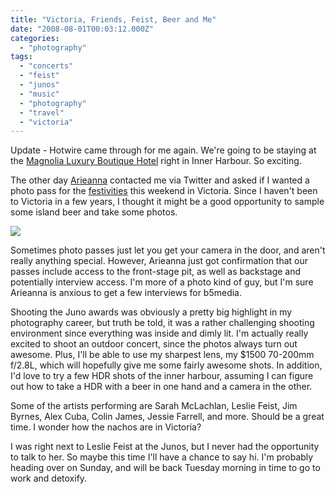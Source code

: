 ```yaml
---
title: "Victoria, Friends, Feist, Beer and Me"
date: "2008-08-01T00:03:12.000Z"
categories: 
  - "photography"
tags: 
  - "concerts"
  - "feist"
  - "junos"
  - "music"
  - "photography"
  - "travel"
  - "victoria"
---
```


Update - Hotwire came through for me again. We're going to be staying at the [Magnolia Luxury Boutique Hotel](http://www.magnoliahotel.com) right in Inner Harbour. So exciting.

The other day [Arieanna](http://blogaholics.ca) contacted me via Twitter and asked if I wanted a photo pass for the [festivities](http://www.bcfestival150.ca/event_info/index_aug2.php) this weekend in Victoria. Since I haven't been to Victoria in a few years, I thought it might be a good opportunity to sample some island beer and take some photos.

![](http://farm3.static.flickr.com/2028/2394047491_118d311403.jpg?v=1217369137)

Sometimes photo passes just let you get your camera in the door, and aren't really anything special. However, Arieanna just got confirmation that our passes include access to the front-stage pit, as well as backstage and potentially interview access. I'm more of a photo kind of guy, but I'm sure Arieanna is anxious to get a few interviews for b5media.

Shooting the Juno awards was obviously a pretty big highlight in my photography career, but truth be told, it was a rather challenging shooting environment since everything was inside and dimly lit. I'm actually really excited to shoot an outdoor concert, since the photos always turn out awesome. Plus, I'll be able to use my sharpest lens, my $1500 70-200mm f/2.8L, which will hopefully give me some fairly awesome shots. In addition, I'd love to try a few HDR shots of the inner harbour, assuming I can figure out how to take a HDR with a beer in one hand and a camera in the other.

Some of the artists performing are Sarah McLachlan, Leslie Feist, Jim Byrnes, Alex Cuba, Colin James, Jessie Farrell, and more. Should be a great time. I wonder how the nachos are in Victoria?

I was right next to Leslie Feist at the Junos, but I never had the opportunity to talk to her. So maybe this time I'll have a chance to say hi. I'm probably heading over on Sunday, and will be back Tuesday morning in time to go to work and detoxify.
